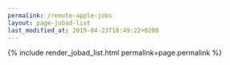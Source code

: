 ```yaml
---
permalink: /remote-apple-jobs
layout: page-jobad-list
last_modified_at: 2019-04-23T18:49:22+0200
---
```

{% include render_jobad_list.html permalink=page.permalink %}
